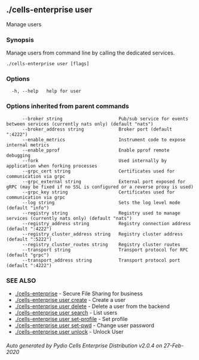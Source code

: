 ## ./cells-enterprise user

Manage users

### Synopsis

Manage users from command line by calling the dedicated services.



```
./cells-enterprise user [flags]
```

### Options

```
  -h, --help   help for user
```

### Options inherited from parent commands

```
      --broker string                     Pub/sub service for events between services (currently nats only) (default "nats")
      --broker_address string             Broker port (default ":4222")
      --enable_metrics                    Instrument code to expose internal metrics
      --enable_pprof                      Enable pprof remote debugging
      --fork                              Used internally by application when forking processes
      --grpc_cert string                  Certificates used for communication via grpc
      --grpc_external string              External port exposed for gRPC (may be fixed if no SSL is configured or a reverse proxy is used)
      --grpc_key string                   Certificates used for communication via grpc
      --log string                        Sets the log level mode (default "info")
      --registry string                   Registry used to manage services (currently nats only) (default "nats")
      --registry_address string           Registry connection address (default ":4222")
      --registry_cluster_address string   Registry cluster address (default ":5222")
      --registry_cluster_routes string    Registry cluster routes
      --transport string                  Transport protocol for RPC (default "grpc")
      --transport_address string          Transport protocol port (default ":4222")
```

### SEE ALSO

* [./cells-enterprise](./cells-enterprise)	 - Secure File Sharing for business
* [./cells-enterprise user create](./cells-enterprise-user-create)	 - Create a user
* [./cells-enterprise user delete](./cells-enterprise-user-delete)	 - Delete a user from the backend
* [./cells-enterprise user search](./cells-enterprise-user-search)	 - List users
* [./cells-enterprise user set-profile](./cells-enterprise-user-set-profile)	 - Set profile
* [./cells-enterprise user set-pwd](./cells-enterprise-user-set-pwd)	 - Change user password
* [./cells-enterprise user unlock](./cells-enterprise-user-unlock)	 - Unlock User

###### Auto generated by Pydio Cells Enterprise Distribution v2.0.4 on 27-Feb-2020
